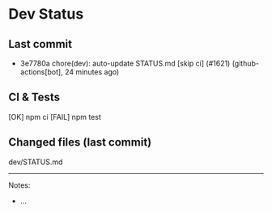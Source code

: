 # Dev Status

## Last commit
- 3e7780a chore(dev): auto-update STATUS.md [skip ci] (#1621) (github-actions[bot], 24 minutes ago)
## CI & Tests
[OK] npm ci
[FAIL] npm test

## Changed files (last commit)
dev/STATUS.md

---
Notes:
- ...
